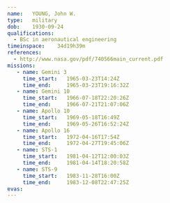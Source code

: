 ```yaml
---
name:	YOUNG, John W.
type:	military
dob:	1930-09-24
qualifications:
  - BSc in aeronautical engineering
timeinspace:	34d19h39m
references:
  - http://www.nasa.gov/pdf/740566main_current.pdf
missions:
   - name: Gemini 3
     time_start:   1965-03-23T14:24Z
     time_end:     1965-03-23T19:16:32Z
   - name: Gemini 10
     time_start:   1966-07-18T22:20:26Z
     time_end:     1966-07-21T21:07:06Z
   - name: Apollo 10
     time_start:   1969-05-18T16:49Z
     time_end:     1969-05-26T16:52:24Z
   - name: Apollo 16
     time_start:   1972-04-16T17:54Z
     time_end:     1972-04-27T19:45:06Z
   - name: STS-1
     time_start:   1981-04-12T12:00:03Z
     time_end:     1981-04-14T18:20:58Z
   - name: STS-9
     time_start:   1983-11-28T16:00Z
     time_end:     1983-12-08T22:47:25Z
evas:
---
```

